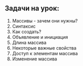 ## Задачи на урок:

1. Массивы - зачем они нужны? 
2. Синтаксис
3. Как создать?
4. Объявление и инициация
5. Длина массива
6. Некоторые важные свойства
7. Доступ к элементам массива 
8. Изменение массива

